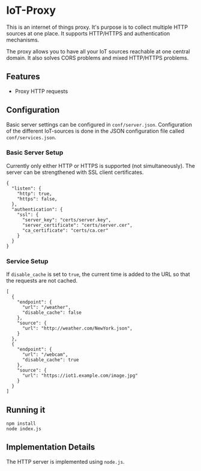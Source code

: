 # IoT-Proxy

This is an internet of things proxy. It's purpose is to collect multiple HTTP sources at one place. It supports HTTP/HTTPS and authentication mechanisms.

The proxy allows you to have all your IoT sources reachable at one central domain. It also solves CORS problems and mixed HTTP/HTTPS problems.

## Features

- Proxy HTTP requests

## Configuration

Basic server settings can be configured in `conf/server.json`. Configuration of the different IoT-sources is done in the JSON configuration file called `conf/services.json`.

### Basic Server Setup

Currently only either HTTP or HTTPS is supported (not simultaneously). The server can be strengthened with SSL client certificates.

    {
      "listen": {
        "http": true,
        "https": false,
      },
      "authentication": {
        "ssl": {
          "server_key": "certs/server.key",
          "server_certificate": "certs/server.cer",
          "ca_certificate": "certs/ca.cer"
        }
      }
    }

### Service Setup

If `disable_cache` is set to `true`, the current time is added to the URL so that the requests are not cached.

    [
      {
        "endpoint": {
          "url": "/weather",
          "disable_cache": false
        },
        "source": {
          "url": "http://weather.com/NewYork.json",
        }
      },
      {
        "endpoint": {
          "url": "/webcam",
          "disable_cache": true
        },
        "source": {
          "url": "https://iot1.example.com/image.jpg"
        }
      }
    ]

## Running it

    npm install
    node index.js

## Implementation Details

The HTTP server is implemented using `node.js`.
